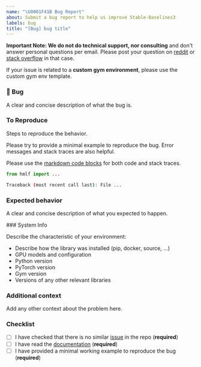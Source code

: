 ```yaml
---
name: "\U0001F41B Bug Report"
about: Submit a bug report to help us improve Stable-Baselines3
labels: bug
title: "[Bug] bug title"
---
```


**Important Note: We do not do technical support, nor consulting** and don't answer personal questions per email.
Please post your question on [reddit](https://www.reddit.com/r/reinforcementlearning/) or [stack overflow](https://stackoverflow.com/) in that case.


If your issue is related to a **custom gym environment**, please use the custom gym env template.

### 🐛 Bug

A clear and concise description of what the bug is.


### To Reproduce

Steps to reproduce the behavior.

Please try to provide a minimal example to reproduce the bug. Error messages and stack traces are also helpful.

Please use the [markdown code blocks](https://help.github.com/en/articles/creating-and-highlighting-code-blocks)
for both code and stack traces.

```python
from hmlf import ...

```

```bash
Traceback (most recent call last): File ...

```

### Expected behavior

A clear and concise description of what you expected to happen.


### System Info

Describe the characteristic of your environment:
 * Describe how the library was installed (pip, docker, source, ...)
 * GPU models and configuration
 * Python version
 * PyTorch version
 * Gym version
 * Versions of any other relevant libraries

### Additional context
Add any other context about the problem here.

### Checklist

- [ ] I have checked that there is no similar [issue](https://github.com/DLR-RM/stable-baselines3/issues) in the repo (**required**)
- [ ] I have read the [documentation](https://stable-baselines3.readthedocs.io/en/master/) (**required**)
- [ ] I have provided a minimal working example to reproduce the bug (**required**)
